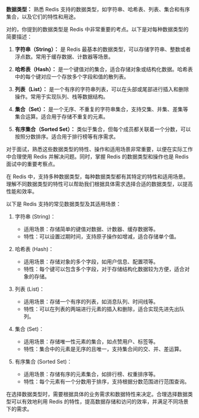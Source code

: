 **数据类型：** 熟悉 Redis 支持的数据类型，如字符串、哈希表、列表、集合和有序集合，以及它们的特性和用途。

对的，你提到的数据类型是 Redis 中非常重要的考点。以下是对每种数据类型的简要描述：

1. **字符串（String）：** 是 Redis 最基本的数据类型，可以存储字符串、整数或者浮点数。常用于缓存数据、计数器等场景。

2. **哈希表（Hash）：** 是一个键值对的集合，适合存储对象或结构化数据。哈希表中的每个键对应一个存放多个字段和值的散列表。

3. **列表（List）：** 是一个有序的字符串列表，可以在头部或尾部进行插入和删除操作。常用于实现队列、栈等数据结构。

4. **集合（Set）：** 是一个无序、不重复的字符串集合，支持交集、并集、差集等集合运算。适合用于存储不重复的元素。

5. **有序集合（Sorted Set）：** 类似于集合，但每个成员都关联着一个分数，可以按照分数排序。适合用于排行榜等有序需求。

对于面试，熟悉这些数据类型的特性、操作和适用场景非常重要，以便在实际工作中合理使用 Redis 并解决问题。同时，掌握 Redis 的数据类型和操作也是 Redis 面试中的重要考察点。

在 Redis 中，支持多种数据类型，每种数据类型都有其特定的特性和适用场景。理解不同数据类型的特性可以帮助我们根据具体需求选择合适的数据类型，以提高性能和效率。

以下是 Redis 支持的常见数据类型及其适用场景：

1. 字符串 (String)：
   - 适用场景：存储简单的键值对数据、计数器、缓存数据等。
   - 特性：可以设置过期时间，支持原子操作如增减，适合存储单个值。

2. 哈希表 (Hash)：
   - 适用场景：存储对象的多个字段，如用户信息、配置项等。
   - 特性：每个键可以包含多个字段，对于存储结构化数据较为方便，适合对象的存储。

3. 列表 (List)：
   - 适用场景：存储一个有序的列表，如消息队列、时间线等。
   - 特性：可以在列表的两端进行元素的插入和删除，适合实现先进先出队列。

4. 集合 (Set)：
   - 适用场景：存储唯一性元素的集合，如点赞用户、标签等。
   - 特性：集合中的元素是无序的且唯一，支持集合间的交、并、差运算。

5. 有序集合 (Sorted Set)：
   - 适用场景：存储有序的元素集合，如排行榜、权重排序等。
   - 特性：每个元素有一个分数用于排序，支持根据分数范围进行范围查询。

在选择数据类型时，需要根据具体的业务需求和数据特性来决定。合理选择数据类型可以有效地利用 Redis 的特性，提高数据存储和访问的效率，并满足不同场景下的需求。